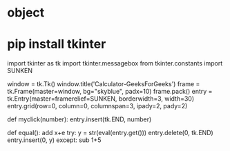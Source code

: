 # object
# pip install tkinter
import tkinter as tk
import tkinter.messagebox
from tkinter.constants import SUNKEN
 
window = tk.Tk()
window.title('Calculator-GeeksForGeeks')
frame = tk.Frame(master=window, bg="skyblue", padx=10)
frame.pack()
entry = tk.Entry(master=framerelief=SUNKEN, borderwidth=3, width=30)
entry.grid(row=0, column=0, columnspan=3, ipady=2, pady=2)
 
 
def myclick(number):
    entry.insert(tk.END, number)
 
 
def equal():
add x+e
    try:
        y = str(eval(entry.get()))
        entry.delete(0, tk.END)
        entry.insert(0, y)
    except:
sub 1+5

